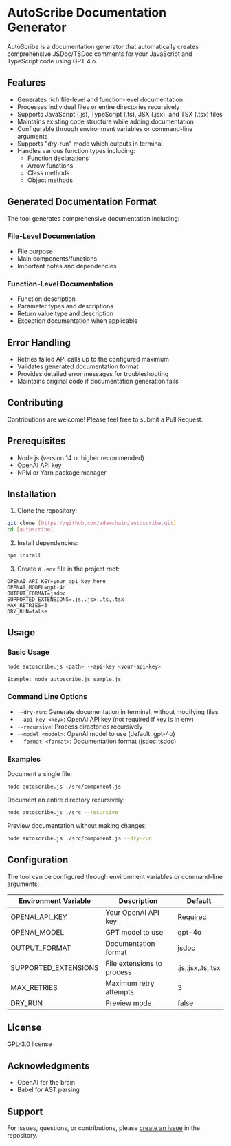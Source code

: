 # AutoScribe Documentation Generator

AutoScribe is a documentation generator that automatically creates comprehensive JSDoc/TSDoc comments for your JavaScript and TypeScript code using GPT 4.o.

## Features

- Generates rich file-level and function-level documentation
- Processes individual files or entire directories recursively
- Supports JavaScript (.js), TypeScript (.ts), JSX (.jsx), and TSX (.tsx) files
- Maintains existing code structure while adding documentation
- Configurable through environment variables or command-line arguments
- Supports "dry-run" mode which outputs in terminal
- Handles various function types including:
  - Function declarations
  - Arrow functions
  - Class methods
  - Object methods

## Generated Documentation Format

The tool generates comprehensive documentation including:

### File-Level Documentation
- File purpose
- Main components/functions
- Important notes and dependencies

### Function-Level Documentation
- Function description
- Parameter types and descriptions
- Return value type and description
- Exception documentation when applicable

## Error Handling

- Retries failed API calls up to the configured maximum
- Validates generated documentation format
- Provides detailed error messages for troubleshooting
- Maintains original code if documentation generation fails

## Contributing

Contributions are welcome! Please feel free to submit a Pull Request.

## Prerequisites

- Node.js (version 14 or higher recommended)
- OpenAI API key
- NPM or Yarn package manager

## Installation

1. Clone the repository:
```bash
git clone [https://github.com/adamchain/autoscribe.git]
cd [autoscribe]
```

2. Install dependencies:
```bash
npm install
```

3. Create a `.env` file in the project root:
```env
OPENAI_API_KEY=your_api_key_here
OPENAI_MODEL=gpt-4o
OUTPUT_FORMAT=jsdoc
SUPPORTED_EXTENSIONS=.js,.jsx,.ts,.tsx
MAX_RETRIES=3
DRY_RUN=false
```

## Usage

### Basic Usage

```bash
node autoscribe.js <path> --api-key <your-api-key>
```
```bash
Example: node autoscribe.js sample.js
```

### Command Line Options

- `--dry-run`: Generate documentation in terminal, without modifying files
- `--api-key <key>`: OpenAI API key (not required if key is in env)
- `--recursive`: Process directories recursively
- `--model <model>`: OpenAI model to use (default: gpt-4o)
- `--format <format>`: Documentation format (jsdoc|tsdoc)

### Examples

Document a single file:
```bash
node autoscribe.js ./src/component.js
```

Document an entire directory recursively:
```bash
node autoscribe.js ./src --recursive
```

Preview documentation without making changes:
```bash
node autoscribe.js ./src/component.js --dry-run
```

## Configuration

The tool can be configured through environment variables or command-line arguments:

| Environment Variable | Description | Default |
|---------------------|-------------|---------|
| OPENAI_API_KEY | Your OpenAI API key | Required |
| OPENAI_MODEL | GPT model to use | gpt-4o |
| OUTPUT_FORMAT | Documentation format | jsdoc |
| SUPPORTED_EXTENSIONS | File extensions to process | .js,.jsx,.ts,.tsx |
| MAX_RETRIES | Maximum retry attempts | 3 |
| DRY_RUN | Preview mode | false |

## License

GPL-3.0 license

## Acknowledgments

- OpenAI for the brain
- Babel for AST parsing 

## Support

For issues, questions, or contributions, please [create an issue](your-repo-issues-url) in the repository.
